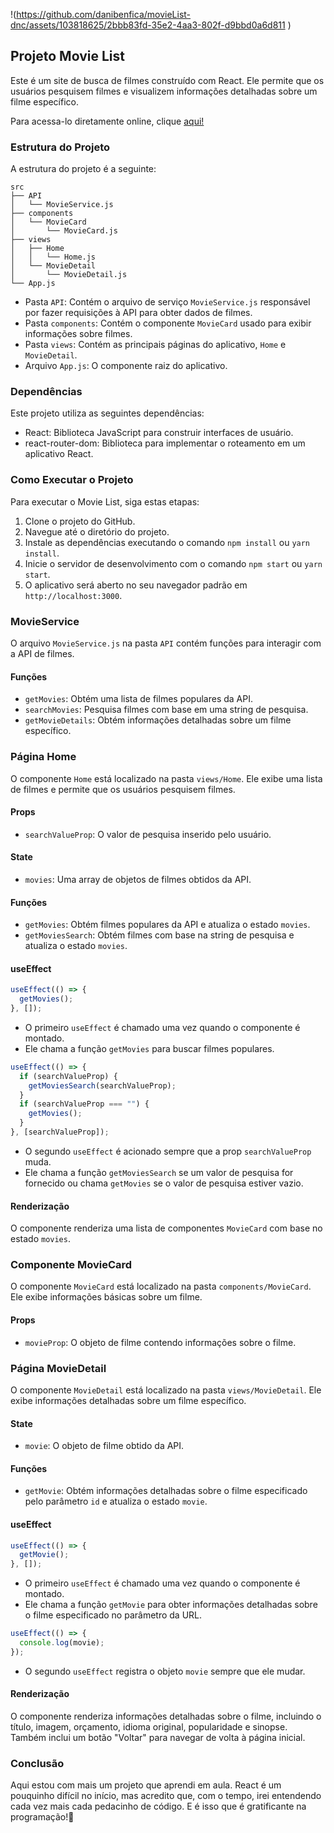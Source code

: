 !(https://github.com/danibenfica/movieList-dnc/assets/103818625/2bbb83fd-35e2-4aa3-802f-d9bbd0a6d811
)

## Projeto Movie List

Este é um site de busca de filmes construído com React. 
Ele permite que os usuários pesquisem filmes e visualizem informações detalhadas sobre um filme específico.

Para acessa-lo diretamente online, clique [aqui!](https://movie-list-dnc-six.vercel.app/)

### Estrutura do Projeto

A estrutura do projeto é a seguinte:

```
src
├── API
│   └── MovieService.js
├── components
│   └── MovieCard
│       └── MovieCard.js
├── views
│   ├── Home
│   │   └── Home.js
│   └── MovieDetail
│       └── MovieDetail.js
└── App.js
```

- Pasta `API`: Contém o arquivo de serviço `MovieService.js` responsável por fazer requisições à API para obter dados de filmes.
- Pasta `components`: Contém o componente `MovieCard` usado para exibir informações sobre filmes.
- Pasta `views`: Contém as principais páginas do aplicativo, `Home` e `MovieDetail`.
- Arquivo `App.js`: O componente raiz do aplicativo.

### Dependências

Este projeto utiliza as seguintes dependências:

- React: Biblioteca JavaScript para construir interfaces de usuário.
- react-router-dom: Biblioteca para implementar o roteamento em um aplicativo React.

### Como Executar o Projeto

Para executar o Movie List, siga estas etapas:

1. Clone o projeto do GitHub.
2. Navegue até o diretório do projeto.
3. Instale as dependências executando o comando `npm install` ou `yarn install`.
4. Inicie o servidor de desenvolvimento com o comando `npm start` ou `yarn start`.
5. O aplicativo será aberto no seu navegador padrão em `http://localhost:3000`.

### MovieService

O arquivo `MovieService.js` na pasta `API` contém funções para interagir com a API de filmes.

#### Funções

- `getMovies`: Obtém uma lista de filmes populares da API.
- `searchMovies`: Pesquisa filmes com base em uma string de pesquisa.
- `getMovieDetails`: Obtém informações detalhadas sobre um filme específico.

### Página Home

O componente `Home` está localizado na pasta `views/Home`. Ele exibe uma lista de filmes e permite que os usuários pesquisem filmes.

#### Props

- `searchValueProp`: O valor de pesquisa inserido pelo usuário.

#### State

- `movies`: Uma array de objetos de filmes obtidos da API.

#### Funções

- `getMovies`: Obtém filmes populares da API e atualiza o estado `movies`.
- `getMoviesSearch`: Obtém filmes com base na string de pesquisa e atualiza o estado `movies`.

#### useEffect

```jsx
useEffect(() => {
  getMovies();
}, []);
```

- O primeiro `useEffect` é chamado uma vez quando o componente é montado.
- Ele chama a função `getMovies` para buscar filmes populares.

```jsx
useEffect(() => {
  if (searchValueProp) {
    getMoviesSearch(searchValueProp);
  }
  if (searchValueProp === "") {
    getMovies();
  }
}, [searchValueProp]);
```

- O segundo `useEffect` é acionado sempre que a prop `searchValueProp` muda.
- Ele chama a função `getMoviesSearch` se um valor de pesquisa for fornecido ou chama `getMovies` se o valor de pesquisa estiver vazio.

#### Renderização

O componente renderiza uma lista de componentes `MovieCard` com base no estado `movies`.

### Componente MovieCard

O componente `MovieCard` está localizado na pasta `components/MovieCard`. Ele exibe informações básicas sobre um filme.

#### Props

- `movieProp`: O objeto de filme contendo informações sobre o filme.

### Página MovieDetail

O componente `MovieDetail` está localizado na pasta `views/MovieDetail`. Ele exibe informações detalhadas sobre um filme específico.

#### State

- `movie`: O objeto de filme obtido da API.

#### Funções

- `getMovie`: Obtém informações detalhadas sobre o filme especificado pelo parâmetro `id` e atualiza o estado `movie`.

#### useEffect

```jsx
useEffect(() => {
  getMovie();
}, []);
```

- O primeiro `useEffect` é chamado uma vez quando o componente é montado.
-  Ele chama a função `getMovie` para obter informações detalhadas sobre o filme especificado no parâmetro da URL.

```jsx
useEffect(() => {
  console.log(movie);
});
```

- O segundo `useEffect` registra o objeto `movie` sempre que ele mudar.

#### Renderização

O componente renderiza informações detalhadas sobre o filme, incluindo o título, imagem, orçamento,
idioma original, popularidade e sinopse. Também inclui um botão "Voltar" para navegar de volta à página inicial.

### Conclusão

Aqui estou com mais um projeto que aprendi em aula. React é um pouquinho difícil no início, mas acredito que, com o tempo,
irei entendendo cada vez mais cada pedacinho de código. E é isso que é gratificante na programação!🌟
